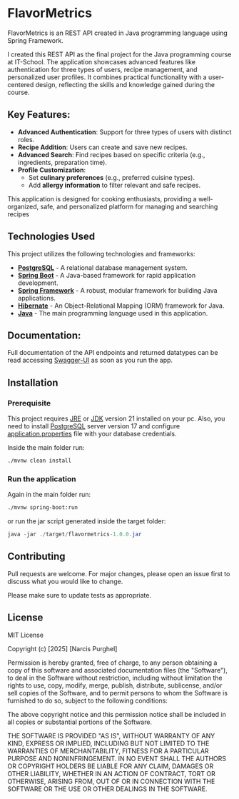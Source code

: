 # FlavorMetrics

FlavorMetrics is an REST API created in Java programming language using Spring Framework.

I created this REST API as the final project for the Java programming course at IT-School. The application showcases advanced features like authentication for three types of users, recipe management, and personalized user profiles. It combines practical functionality with a user-centered design, reflecting the skills and knowledge gained during the course.

## Key Features:
- **Advanced Authentication**: Support for three types of users with distinct roles.
- **Recipe Addition**: Users can create and save new recipes.
- **Advanced Search**: Find recipes based on specific criteria (e.g., ingredients, preparation time).
- **Profile Customization**:
    - Set **culinary preferences** (e.g., preferred cuisine types).
    - Add **allergy information** to filter relevant and safe recipes.

This application is designed for cooking enthusiasts, providing a well-organized, safe, and personalized platform for managing and searching recipes

## Technologies Used

This project utilizes the following technologies and frameworks:

- **[PostgreSQL](https://www.postgresql.org/)** - A relational database management system.
- **[Spring Boot](https://spring.io/projects/spring-boot)** - A Java-based framework for rapid application development.
- **[Spring Framework](https://spring.io/projects/spring-framework)** - A robust, modular framework for building Java applications.
- **[Hibernate](https://hibernate.org/)** - An Object-Relational Mapping (ORM) framework for Java.
- **[Java](https://www.java.com/)** - The main programming language used in this application.

## Documentation:
Full documentation of the API endpoints and returned datatypes can be read accessing [Swagger-UI](http://localhost:8080/swagger-ui/index.html) as soon as you run the app.

## Installation

### Prerequisite
This project requires [JRE](https://bell-sw.com/pages/downloads/?version=java-21&os=windows&package=jre-full) or [JDK](https://www.oracle.com/ro/java/technologies/downloads/#java21) version 21 installed on your pc.
Also, you need to install [PostgreSQL](https://www.postgresql.org/download/) server version 17 and configure [application.properties](src/main/resources/application.yaml) file with your database credentials.

Inside the main folder run:
```bash
./mvnw clean install
```

### Run the application
Again in the main folder run:
```bash
./mvnw spring-boot:run
```
or run the jar script generated inside the target folder:
```java
java -jar ./target/flavormetrics-1.0.0.jar
```
## Contributing

Pull requests are welcome. For major changes, please open an issue first
to discuss what you would like to change.

Please make sure to update tests as appropriate.

## License

MIT License

Copyright (c) [2025] [Narcis Purghel]

Permission is hereby granted, free of charge, to any person obtaining a copy
of this software and associated documentation files (the "Software"), to deal
in the Software without restriction, including without limitation the rights
to use, copy, modify, merge, publish, distribute, sublicense, and/or sell
copies of the Software, and to permit persons to whom the Software is
furnished to do so, subject to the following conditions:

The above copyright notice and this permission notice shall be included in all
copies or substantial portions of the Software.

THE SOFTWARE IS PROVIDED "AS IS", WITHOUT WARRANTY OF ANY KIND, EXPRESS OR
IMPLIED, INCLUDING BUT NOT LIMITED TO THE WARRANTIES OF MERCHANTABILITY,
FITNESS FOR A PARTICULAR PURPOSE AND NONINFRINGEMENT. IN NO EVENT SHALL THE
AUTHORS OR COPYRIGHT HOLDERS BE LIABLE FOR ANY CLAIM, DAMAGES OR OTHER
LIABILITY, WHETHER IN AN ACTION OF CONTRACT, TORT OR OTHERWISE, ARISING FROM,
OUT OF OR IN CONNECTION WITH THE SOFTWARE OR THE USE OR OTHER DEALINGS IN THE
SOFTWARE.